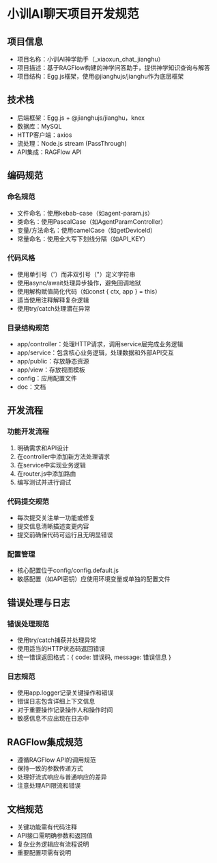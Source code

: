 # 小训AI聊天项目开发规范

## 项目信息
- 项目名称：小训AI神学助手（_xiaoxun_chat_jianghu）
- 项目描述：基于RAGFlow构建的神学问答助手，提供神学知识查询与解答
- 项目结构：Egg.js框架，使用@jianghujs/jianghu作为底层框架

## 技术栈
- 后端框架：Egg.js + @jianghujs/jianghu，knex
- 数据库：MySQL
- HTTP客户端：axios
- 流处理：Node.js stream (PassThrough)
- API集成：RAGFlow API

## 编码规范

### 命名规范
- 文件命名：使用kebab-case（如agent-param.js）
- 类命名：使用PascalCase（如AgentParamController）
- 变量/方法命名：使用camelCase（如getDeviceId）
- 常量命名：使用全大写下划线分隔（如API_KEY）

### 代码风格
- 使用单引号（'）而非双引号（"）定义字符串
- 使用async/await处理异步操作，避免回调地狱
- 使用解构赋值简化代码（如const { ctx, app } = this）
- 适当使用注释解释复杂逻辑
- 使用try/catch处理潜在异常

### 目录结构规范
- app/controller：处理HTTP请求，调用service层完成业务逻辑
- app/service：包含核心业务逻辑，处理数据和外部API交互
- app/public：存放静态资源
- app/view：存放视图模板
- config：应用配置文件
- doc：文档

## 开发流程

### 功能开发流程
1. 明确需求和API设计
2. 在controller中添加新方法处理请求
3. 在service中实现业务逻辑
4. 在router.js中添加路由
5. 编写测试并进行调试

### 代码提交规范
- 每次提交关注单一功能或修复
- 提交信息清晰描述变更内容
- 提交前确保代码可运行且无明显错误

### 配置管理
- 核心配置位于config/config.default.js
- 敏感配置（如API密钥）应使用环境变量或单独的配置文件

## 错误处理与日志

### 错误处理规范
- 使用try/catch捕获并处理异常
- 使用适当的HTTP状态码返回错误
- 统一错误返回格式：{ code: 错误码, message: 错误信息 }

### 日志规范
- 使用app.logger记录关键操作和错误
- 错误日志包含详细上下文信息
- 对于重要操作记录操作人和操作时间
- 敏感信息不应出现在日志中

## RAGFlow集成规范
- 遵循RAGFlow API的调用规范
- 保持一致的参数传递方式
- 处理好流式响应与普通响应的差异
- 注意处理API限流和错误

## 文档规范
- 关键功能需有代码注释
- API接口需明确参数和返回值
- 复杂业务逻辑应有流程说明
- 重要配置项需有说明
